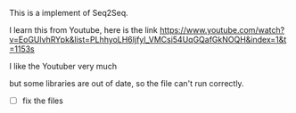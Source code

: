 This is a implement of Seq2Seq.

I learn this from Youtube, here is the link https://www.youtube.com/watch?v=EoGUlvhRYpk&list=PLhhyoLH6Ijfyl_VMCsi54UqGQafGkNOQH&index=1&t=1153s

I like the Youtuber very much

but some libraries are out of date, so the file can't run correctly.

* [ ] fix the files

